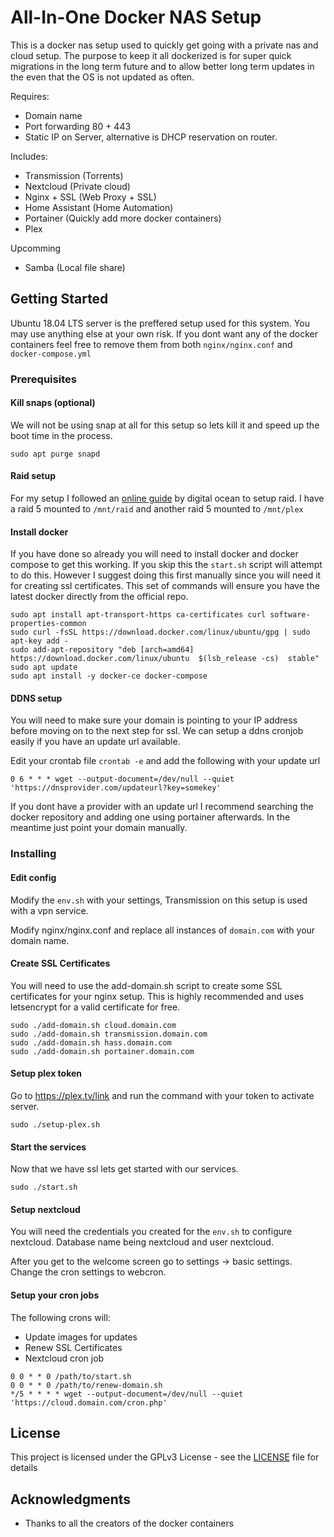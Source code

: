 # All-In-One Docker NAS Setup

This is a docker nas setup used to quickly get going with a private nas and cloud setup. The purpose to keep it all dockerized is for super quick migrations in the long term future and to allow better long term updates in the even that the OS is not updated as often. 

Requires:
 - Domain name
 - Port forwarding 80 + 443
 - Static IP on Server, alternative is DHCP reservation on router.

Includes:
 - Transmission (Torrents)
 - Nextcloud (Private cloud)
 - Nginx + SSL (Web Proxy + SSL)
 - Home Assistant (Home Automation)
 - Portainer (Quickly add more docker containers)
 - Plex

Upcomming
 - Samba (Local file share)

## Getting Started

Ubuntu 18.04 LTS server is the preffered setup used for this system. You may use anything else at your own risk. If you dont want any of the docker containers feel free to remove them from both `nginx/nginx.conf` and `docker-compose.yml`

### Prerequisites

#### Kill snaps (optional)

We will not be using snap at all for this setup so lets kill it and speed up the boot time in the process.

```
sudo apt purge snapd
```

#### Raid setup

For my setup I followed an [online guide](https://www.digitalocean.com/community/tutorials/how-to-create-raid-arrays-with-mdadm-on-ubuntu-16-04) by digital ocean to setup raid. I have a raid 5 mounted to `/mnt/raid` and another raid 5 mounted to `/mnt/plex`

#### Install docker

If you have done so already you will need to install docker and docker compose to get this working. If you skip this the `start.sh` script will attempt to do this. However I suggest doing this first manually since you will need it for creating ssl certificates. This set of commands will ensure you have the latest docker directly from the official repo.

```
sudo apt install apt-transport-https ca-certificates curl software-properties-common
sudo curl -fsSL https://download.docker.com/linux/ubuntu/gpg | sudo apt-key add -
sudo add-apt-repository "deb [arch=amd64] https://download.docker.com/linux/ubuntu  $(lsb_release -cs)  stable"
sudo apt update
sudo apt install -y docker-ce docker-compose
```

#### DDNS setup

You will need to make sure your domain is pointing to your IP address before moving on to the next step for ssl. We can setup a ddns cronjob easily if you have an update url available.

Edit your crontab file `crontab -e` and add the following with your update url

```
0 6 * * * wget --output-document=/dev/null --quiet 'https://dnsprovider.com/updateurl?key=somekey'
```

If you dont have a provider with an update url I recommend searching the docker repository and adding one using portainer afterwards. In the meantime just point your domain manually.

### Installing

#### Edit config

Modify the `env.sh` with your settings, Transmission on this setup is used with a vpn service.

Modify nginx/nginx.conf and replace all instances of `domain.com` with your domain name.

#### Create SSL Certificates

You will need to use the add-domain.sh script to create some SSL certificates for your nginx setup. This is highly recommended and uses letsencrypt for a valid certificate for free.

```
sudo ./add-domain.sh cloud.domain.com
sudo ./add-domain.sh transmission.domain.com
sudo ./add-domain.sh hass.domain.com
sudo ./add-domain.sh portainer.domain.com
```

#### Setup plex token

Go to https://plex.tv/link and run the command with your token to activate server.

```
sudo ./setup-plex.sh
```

#### Start the services

Now that we have ssl lets get started with our services.

```
sudo ./start.sh
```

#### Setup nextcloud

You will need the credentials you created for the `env.sh` to configure nextcloud. Database name being nextcloud and user nextcloud.

After you get to the welcome screen go to settings -> basic settings. Change the cron settings to webcron.

#### Setup your cron jobs

The following crons will:
 - Update images for updates
 - Renew SSL Certificates
 - Nextcloud cron job

```
0 0 * * 0 /path/to/start.sh
0 0 * * 0 /path/to/renew-domain.sh
*/5 * * * * wget --output-document=/dev/null --quiet 'https://cloud.domain.com/cron.php'

```

## License

This project is licensed under the GPLv3 License - see the [LICENSE](LICENSE) file for details

## Acknowledgments

* Thanks to all the creators of the docker containers
 